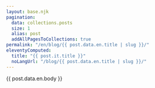 ```yaml
---
layout: base.njk
pagination:
  data: collections.posts
  size: 1
  alias: post
  addAllPagesToCollections: true
permalink: "/en/blog/{{ post.data.en.title | slug }}/"
eleventyComputed:
  title: "{{ post.it.title }}"
  noLangUrl: "/blog/{{ post.data.en.title | slug }}/"
---
```


{{ post.data.en.body }}